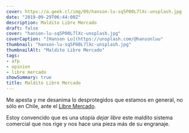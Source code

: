 ```yaml
---
cover: https://a.geek.cl/img/09/hanson-lu-sq5P00L7lXc-unsplash.jpg
date: "2019-09-29T06:44:00Z"
description: Maldito Libre Mercado
draft: false
cover: "hanson-lu-sq5P00L7lXc-unsplash.jpg"
coverCaption: "[Hanson Lu](https://unsplash.com/@hansonluu"
thumbnail: "hanson-lu-sq5P00L7lXc-unsplash.jpg"
thumbnailAlt: "Maldito Libre Mercado"
tags:
- afp
- opinion
- libre mercado
showSummary: true
title: Maldito Libre Mercado
---
```


Me apesta y me desanima lo desprotegidos que estamos en general, no sólo en Chile, ante el [Libre Mercado](https://es.wikipedia.org/wiki/Mercado_libre).

Estoy convencido que es una utopía *dejar libre* este maldito sistema comercial que nos rige y nos hace una pieza más de su engranaje.


